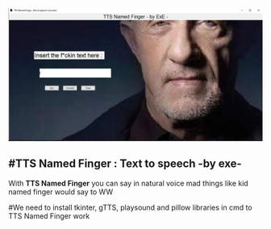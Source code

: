 ![image](TTS.png)

#TTS Named Finger : Text to speech -by exe-
---------------------------------------------------------------------------------------

With **TTS Named Finger** you can say in natural voice mad things like kid named finger would say
to WW

#We need to install tkinter, gTTS, playsound and pillow libraries in cmd to TTS Named Finger work

